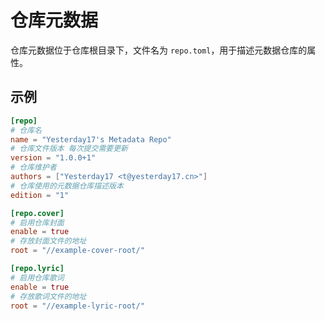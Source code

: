 # 仓库元数据

仓库元数据位于仓库根目录下，文件名为 `repo.toml`，用于描述元数据仓库的属性。

## 示例

```toml
[repo]
# 仓库名
name = "Yesterday17's Metadata Repo"
# 仓库文件版本 每次提交需要更新
version = "1.0.0+1"
# 仓库维护者
authors = ["Yesterday17 <t@yesterday17.cn>"]
# 仓库使用的元数据仓库描述版本
edition = "1"

[repo.cover]
# 启用仓库封面
enable = true
# 存放封面文件的地址
root = "//example-cover-root/"

[repo.lyric]
# 启用仓库歌词
enable = true
# 存放歌词文件的地址
root = "//example-lyric-root/"
```

